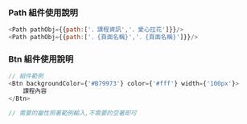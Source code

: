 ### Path 組件使用說明

```js
<Path pathObj={{path:['．課程資訊','．愛心拉花']}}/>
<Path pathObj={{path:['．{頁面名稱}','．{頁面名稱}']}}/>
```

### Btn 組件使用說明

```js
// 組件範例
<Btn backgroundColor={'#B79973'} color={'#fff'} width={'100px'}>
    課程內容
</Btn>

// 需要的屬性照著範例輸入,不需要的空著即可
```
